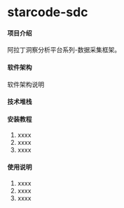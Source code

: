 # starcode-sdc
#### 项目介绍
阿拉丁洞察分析平台系列-数据采集框架。

#### 软件架构
软件架构说明

#### 技术堆栈


#### 安装教程

1. xxxx
2. xxxx
3. xxxx

#### 使用说明

1. xxxx
2. xxxx
3. xxxx

